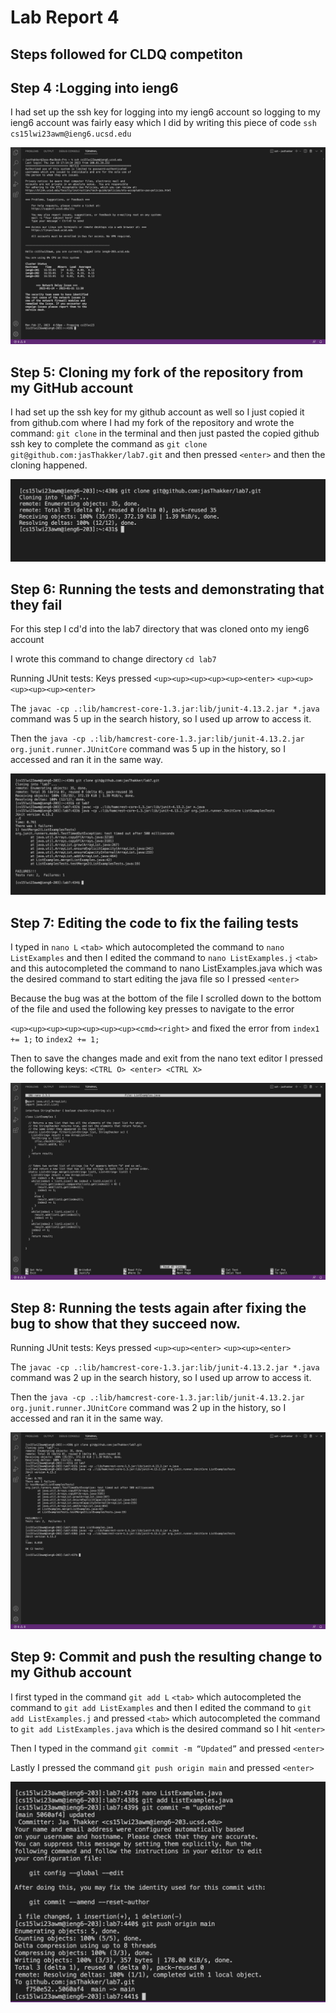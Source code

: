 # **Lab Report 4**

## Steps followed for CLDQ competiton

## Step 4 :Logging into ieng6

I had set up the ssh key for logging into my ieng6 account so logging to my ieng6 account was fairly easy which I did by writing this piece of code
`ssh cs15lwi23awm@ieng6.ucsd.edu`

![](Step4.png)

## Step 5: Cloning my fork of the repository from my GitHub account
I had set up the ssh key for my github account as well so I just copied it from github.com where I had my fork of the repository and wrote the command:
`git clone` in the terminal and then just pasted the copied github ssh key to complete the command as `git clone git@github.com:jasThakker/lab7.git`
and then pressed `<enter>` and then the cloning happened.

![](Step5.png)

## Step 6: Running the tests and demonstrating that they fail
For this step I cd'd into the lab7 directory that was cloned onto my ieng6 account 

I wrote this command to change directory `cd lab7`

Running JUnit tests: Keys pressed `<up><up><up><up><up><enter>` `<up><up><up><up><up><enter>`
  

The `javac -cp .:lib/hamcrest-core-1.3.jar:lib/junit-4.13.2.jar *.java` command was 5 up in the search history, so I used up arrow to access it. 

Then the `java -cp .:lib/hamcrest-core-1.3.jar:lib/junit-4.13.2.jar org.junit.runner.JUnitCore` command was 5 up in the history, so I accessed and ran it in the same way.
 
![](Step6.png)
  
##  Step 7: Editing the code to fix the failing tests
  
I typed in `nano L` `<tab>` which autocompleted the command to `nano ListExamples` and then I edited the command to `nano ListExamples.j` `<tab>` and this autocompleted the command to nano ListExamples.java which was the desired command to start editing the java file so I pressed `<enter>`


Because the bug was at the bottom of the file I scrolled down to the bottom of the file and used the following key presses to navigate to the error
  
`<up><up><up><up><up><up><up><cmd><right>` and fixed the error from `index1 += 1;` to `index2 += 1;`

Then to save the changes made and exit from the nano text editor I pressed the following keys: `<CTRL O> <enter> <CTRL X>`

![](Step7.png) 


## Step 8: Running the tests again after fixing the bug to show that they succeed now.

Running JUnit tests: Keys pressed `<up><up><enter>` `<up><up><enter>`
  
The `javac -cp .:lib/hamcrest-core-1.3.jar:lib/junit-4.13.2.jar *.java` command was 2 up in the search history, so I used up arrow to access it. 

Then the `java -cp .:lib/hamcrest-core-1.3.jar:lib/junit-4.13.2.jar org.junit.runner.JUnitCore` command was 2 up in the history, so I accessed and ran it in the same way.


![](Step8.png)
  
## Step 9: Commit and push the resulting change to my Github account

I first typed in the command `git add L` `<tab>` which autocompleted the command to `git add ListExamples` and then I edited the command to `git add ListExamples.j` and pressed `<tab>` which autocompleted the command to `git add ListExamples.java` which is the desired command so I hit `<enter>`

Then I typed in the command `git commit -m “Updated”` and pressed `<enter>`
  
Lastly I pressed the command `git push origin main` and pressed `<enter>`

![.](Step9.png)







